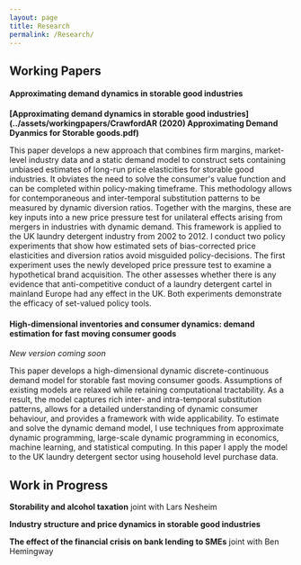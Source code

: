 ```yaml
---
layout: page
title: Research
permalink: /Research/
---
```


## Working Papers

#### Approximating demand dynamics in storable good industries

**[Approximating demand dynamics in storable good industries](../assets/workingpapers/CrawfordAR (2020) Approximating Demand Dyanmics for Storable goods.pdf)**

This paper develops a new approach that combines firm margins, market-level industry data and a static demand model to construct sets containing unbiased estimates of long-run price elasticities for storable good industries. It obviates the need to solve the consumer's value function and can be completed within policy-making timeframe. This methodology allows for contemporaneous and inter-temporal substitution patterns to be measured by dynamic diversion ratios. Together with the margins, these are key inputs into a new price pressure test for unilateral effects arising from mergers in industries with dynamic demand. This framework is applied to the UK laundry detergent industry from 2002 to 2012. I conduct two policy experiments that show how estimated sets of bias-corrected price elasticities and diversion ratios avoid misguided policy-decisions. The first experiment uses the newly developed price pressure test to examine a hypothetical brand acquisition. The other assesses whether there is any evidence that anti-competitive conduct of a laundry detergent cartel in mainland Europe had any effect in the UK. Both experiments demonstrate the efficacy of set-valued policy tools.

#### High-dimensional inventories and consumer dynamics: demand estimation for fast moving consumer goods 

_New version coming soon_

<!--**[High-dimensional inventories and consumer dynamics: demand estimation for fast moving consumer goods](../assets/workingpapers/AlanCrawfordJMP.pdf)**-->

This paper develops a high-dimensional dynamic discrete-continuous demand model for storable fast moving consumer goods. Assumptions of existing models are relaxed while retaining computational tractability. As a result, the model captures rich inter- and intra-temporal substitution patterns, allows for a detailed understanding of dynamic consumer behaviour, and provides a framework with wide applicability. To estimate and solve the dynamic demand model, I use techniques from approximate dynamic programming, large-scale dynamic programming in economics, machine learning, and statistical computing. In this paper I apply the model to the UK laundry detergent sector using household level purchase data.


## Work in Progress

**Storability and alcohol taxation** joint with Lars Nesheim  

**Industry structure and price dynamics in storable good industries**

**The effect of the financial crisis on bank lending to SMEs** joint with Ben Hemingway 